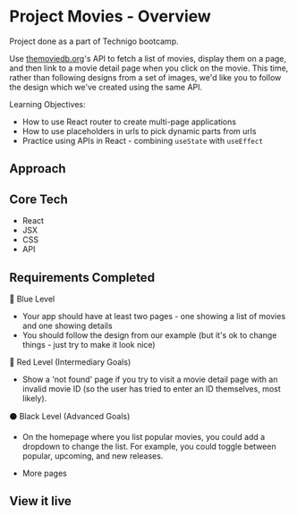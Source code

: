 # Project Movies - Overview
Project done as a part of Technigo bootcamp.

Use [themoviedb.org](http://themoviedb.org/)'s API to fetch a list of movies, display them on a page, and then link to a movie detail page when you click on the movie. This time, rather than following designs from a set of images, we'd like you to follow the design which we've created using the same API.


Learning Objectives:
- How to use React router to create multi-page applications
- How to use placeholders in urls to pick dynamic parts from urls
- Practice using APIs in React - combining `useState` with `useEffect`

## Approach


## Core Tech
- React
- JSX
- CSS
- API


## Requirements Completed
🔵  Blue Level
- Your app should have at least two pages - one showing a list of movies and one showing details
- You should follow the design from our example (but it's ok to change things - just try to make it look nice)

🔴  Red Level (Intermediary Goals)
- Show a 'not found' page if you try to visit a movie detail page with an invalid movie ID (so the user has tried to enter an ID themselves, most likely).

<!-- - **Handle loading states** - The API responds quite quickly, but if you're on a slow network then you'd be faced with a black screen until the response comes back. During this time, you could show a loading message or spinner of some sort on the page.
    - **Hint**

        Use something like `const [loading, setLoading] = useState(true)` to make it so the page is loading by default, then call `setLoading(false)` once you get the response back from the API.

        You could also investigate how to handle the loading of images - or show plain text by default and then use CSS to place the image over the text (using absolute positioning). This way, if the images take a long time to load, the user still sees something relevant. -->

⚫  Black Level (Advanced Goals)
- On the homepage where you list popular movies, you could add a dropdown to change the list. For example, you could toggle between popular, upcoming, and new releases.

- More pages


## View it live
<!-- link goes here -->
